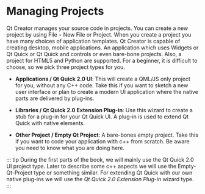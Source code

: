 # Managing Projects

Qt Creator manages your source code in projects. You can create a new project by using File ‣ New File or Project. When you create a project you have many choices of application templates. Qt Creator is capable of creating desktop, mobile applications. An application which uses Widgets or Qt Quick or Qt Quick and controls or even bare-bone projects. Also, a project for HTML5 and Python are supported. For a beginner, it is difficult to choose, so we pick three project types for you.


* **Applications / Qt Quick 2.0 UI**: This will create a QML/JS only project for you, without any C++ code. Take this if you want to sketch a new user interface or plan to create a modern UI application where the native parts are delivered by plug-ins.

* **Libraries / Qt Quick 2.0 Extension Plug-in**: Use this wizard to create a stub for a plug-in for your Qt Quick UI. A plug-in is used to extend Qt Quick with native elements.

* **Other Project / Empty Qt Project**: A bare-bones empty project. Take this if you want to code your application with c++ from scratch. Be aware you need to know what you are doing here.

::: tip
During the first parts of the book, we will mainly use the Qt Quick 2.0 UI project type. Later to describe some c++ aspects we will use the Empty-Qt-Project type or something similar. For extending Qt Quick with our own native plug-ins we will use the *Qt Quick 2.0 Extension Plug-in* wizard type.
:::

